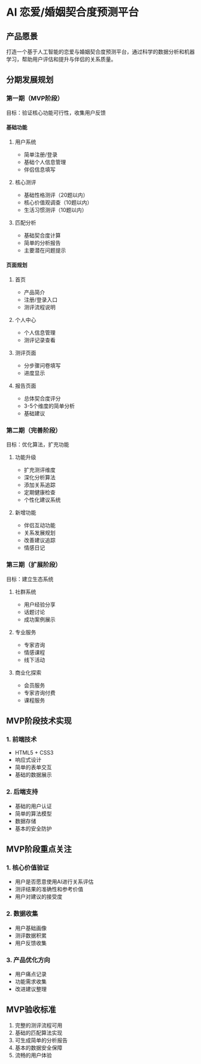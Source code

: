 # AI 恋爱/婚姻契合度预测平台

## 产品愿景
打造一个基于人工智能的恋爱与婚姻契合度预测平台，通过科学的数据分析和机器学习，帮助用户评估和提升与伴侣的关系质量。

## 分期发展规划

### 第一期（MVP阶段）
目标：验证核心功能可行性，收集用户反馈

#### 基础功能
1. 用户系统
   - 简单注册/登录
   - 基础个人信息管理
   - 伴侣信息填写

2. 核心测评
   - 基础性格测评（20题以内）
   - 核心价值观调查（10题以内）
   - 生活习惯测评（10题以内）

3. 匹配分析
   - 基础契合度计算
   - 简单的分析报告
   - 主要潜在问题提示

#### 页面规划
1. 首页
   - 产品简介
   - 注册/登录入口
   - 测评流程说明

2. 个人中心
   - 个人信息管理
   - 测评记录查看

3. 测评页面
   - 分步骤问卷填写
   - 进度显示

4. 报告页面
   - 总体契合度评分
   - 3-5个维度的简单分析
   - 基础建议

### 第二期（完善阶段）
目标：优化算法，扩充功能

1. 功能升级
   - 扩充测评维度
   - 深化分析算法
   - 添加关系追踪
   - 定期健康检查
   - 个性化建议系统

2. 新增功能
   - 伴侣互动功能
   - 关系发展规划
   - 改善建议追踪
   - 情感日记

### 第三期（扩展阶段）
目标：建立生态系统

1. 社群系统
   - 用户经验分享
   - 话题讨论
   - 成功案例展示

2. 专业服务
   - 专家咨询
   - 情感课程
   - 线下活动

3. 商业化探索
   - 会员服务
   - 专家咨询付费
   - 课程服务

## MVP阶段技术实现

### 1. 前端技术
- HTML5 + CSS3
- 响应式设计
- 简单的表单交互
- 基础的数据展示

### 2. 后端支持
- 基础的用户认证
- 简单的算法模型
- 数据存储
- 基本的安全防护

## MVP阶段重点关注

### 1. 核心价值验证
- 用户是否愿意使用AI进行关系评估
- 测评结果的准确性和参考价值
- 用户对建议的接受度

### 2. 数据收集
- 用户基础画像
- 测评数据积累
- 用户反馈收集

### 3. 产品优化方向
- 用户痛点记录
- 功能需求收集
- 改进建议整理

## MVP验收标准
1. 完整的测评流程可用
2. 基础的匹配算法实现
3. 可生成简单的分析报告
4. 基本的数据安全保障
5. 流畅的用户体验
